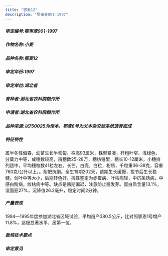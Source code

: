 ```yaml
---
title: "鄂麦12"
description: "鄂审麦001-1997"
---
```

##### 审定编号:鄂审麦001-1997

##### 作物名称:小麦

##### 品种名称:鄂麦12

##### 审定年份:1997

##### 审定单位:湖北省

##### 育种者:湖北省农科院粮作所

##### 申请者:湖北省农科院粮作所

##### 品种来源:以750025为母本，鄂麦6号为父本杂交经系统选育而成

##### 特征特性
属半冬性偏春，幼苗生长半匍匐，株高93厘米，株型紧凑，杆粗叶窄、浅绿色、分蘖力中等，成穗数较高，亩穗数25-28万，穗纺锤型，穗长10-12厘米，小穗排列适中，平均穗粒数41粒左右。长芒，白壳，白粒，粉质，千粒重36-38克，容重760克/公升以上。。耐肥抗倒。全生育期202天，苗期生长缓慢，拔节后生长稳健。剑叶中等大小，后期转色好。抗性鉴定为赤霉病、叶枯病轻，中抗条锈病，中感白粉病，纹枯病中等。缺点是熟期偏迟，注意防止穗发芽。蛋白质含量13.1%，湿面筋27%，沉降值26.2毫升，稳定时间2分钟。

##### 产量表现
1994—1995年度参加湖北省区域试验，平均亩产380.5公斤，比对照鄂恩1号增产11.8%，达极显著水平，居第一位。

##### 栽培技术要点


##### 审定意见

